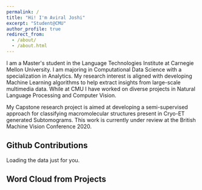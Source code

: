 ```yaml
---
permalink: /
title: "Hi! I'm Aviral Joshi"
excerpt: "Student@CMU"
author_profile: true
redirect_from: 
  - /about/
  - /about.html
---
```


<script src="//cdn.wordart.com/wordart.min.js" async defer></script>


I am a Master's student in the Language Technologies Institute at Carnegie Mellon University. I am majoring in Computational Data Science with a specialization in Analytics. My research interest is aligned with developing Machine Learning algorithms to help extract insights from large-scale multimedia data. While at CMU I have worked on diverse projects in Natural Language Processing and Computer Vision.

My Capstone research project is aimed at developing a semi-supervised approach for classifying macromolecular structures present in Cryo-ET generated Subtomograms. This work is currently under review at the British Machine Vision Conference 2020.



<h2> Github Contributions </h2>
<!-- Prepare a container for your calendar. -->
<script
  src="https://cdn.rawgit.com/IonicaBizau/github-calendar/gh-pages/dist/github-calendar.min.js"
>
</script>

<!-- Optionally, include the theme (if you don't want to struggle to write the CSS) -->
<link
  rel="stylesheet"
  href="https://cdn.rawgit.com/IonicaBizau/github-calendar/gh-pages/dist/github-calendar.css"
/>

<!-- Prepare a container for your calendar. -->
<div class="calendar">
    <!-- Loading stuff -->
    Loading the data just for you.
</div>

<script>
    new GitHubCalendar(".calendar", "dataviral");
</script>


<h2>Word Cloud from Projects</h2>
<div style="width: 100%;" data-wordart-src="//cdn.wordart.com/json/08cvjqm3is03" data-wordart-show-attribution></div>